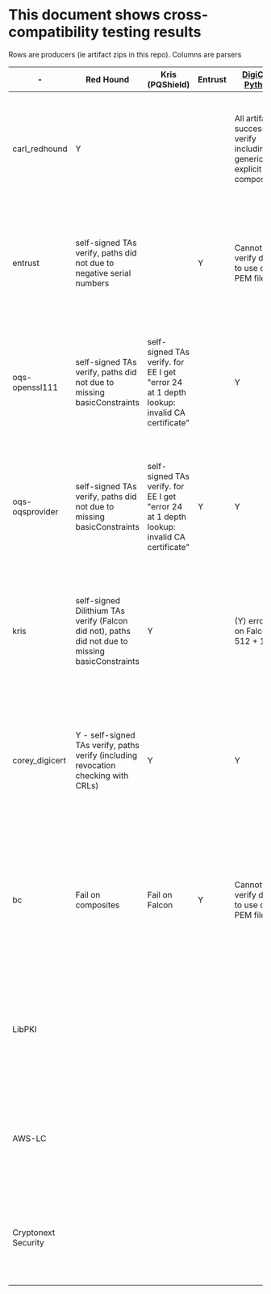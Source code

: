 # This document shows cross-compatibility testing results

Rows are producers (ie artifact zips in this repo).
Columns are parsers


| -               | Red Hound                                                                                        | Kris (PQShield)                                                                           | Entrust | [DigiCert Python](https://github.com/cbonnell/snakefoot)                             | Openssl-OQS                                                                           | BouncyCastle | [LibPKI](https://www.openca.org/projects/libpki) | AWS-LC | Cryptonext Security | botan |
| --------------- | ------------------------------------------------------------------------------------------------ | ----------------------------------------------------------------------------------------- | ------- | ------------------------------------------------------------------------------------ | ------------------------------------------------------------------------------------- | ------------ | ------ | ------------ | -------- | -------- |
| carl_redhound   | Y                                                                                                |                                                                                           |         | All artifacts successfully verify including generic and explicit composite           | "Could not read cert etc. of certificate file from ca/ca.pem" and dilithiumAES errors |              |        |              | Pure-PQC: OK (except Falcon due to variable sig size), Generic-Composite: OK, Catalyst: Not Available | PQC: OK (only Dilithium available), Generic-Composite: FAIL (ICAs implemented), Catalyst: Not Available |
| entrust         | self-signed TAs verify, paths did not due to negative serial numbers                             |                                                                                           | Y       | Cannot verify due to use of PEM files                                                | Y                                                                                     |              |        |              | Pure-PQC: OK (except Falcon due to variable sig size), Generic-Composite: OK, Catalyst: Not Available | PQC: FAIL Signature Error (only Dilithium available), Generic-Composite: FAIL (ICAs implemented), Catalyst: Not Available |
| oqs-openssl111  | self-signed TAs verify, paths did not due to missing basicConstraints                            | self-signed TAs verify. for EE I get "error 24 at 1 depth lookup: invalid CA certificate" |         | Y                                                                                    | Y                                                                                     | TBD          |         |              | Pure-PQC: OK (except Falcon due to variable sig size), Generic-Composite: Not Available, Catalyst: Not Available | PQC: FAIL (CA key usage) (only Dilithium available), Generic-Composite: FAIL (ICAs implemented), Catalyst: Not Available |
| oqs-oqsprovider | self-signed TAs verify, paths did not due to missing basicConstraints                            | self-signed TAs verify. for EE I get "error 24 at 1 depth lookup: invalid CA certificate" | Y       | Y                                                                                    | Y                                                                                     | TBD          |         |              | Pure-PQC: OK (except Falcon due to variable sig size), Generic-Composite: Not Available, Catalyst: Not Available | PQC: FAIL (CA key usage) (only Dilithium available), Generic-Composite: FAIL (ICAs implemented), Catalyst: Not Available |
| kris            | self-signed Dilithium TAs verify (Falcon did not), paths did not due to missing basicConstraints | Y                                                                                         |         | (Y) errors on Falcon 512 + 1024                                                      | "error 20 at 0 depth lookup: unable to get local issuer certificate"                  |              |        |              | Pure-PQC: OK (except Falcon due to variable sig size), Generic-Composite: Not Available, Catalyst: Not Available | PQC: FAIL (Cert expired) (only Dilithium available), Generic-Composite: FAIL (ICAs implemented), Catalyst: Not Available |
| corey_digicert  | Y - self-signed TAs verify, paths verify (including revocation checking with CRLs)               | Y                                                                                         |         | Y                                                                                    | (Y) errors on dilithium3+5                                                            |              |        |              | Pure-PQC: OK (except Falcon due to variable sig size), Generic-Composite: OK, Catalyst: KO (Issue on PQC signature verification) | PQC: OK (only Dilithium available), Generic-Composite: FAIL (ICAs implemented), Catalyst: Not Available |
| bc              | Fail on composites                                                                               | Fail on Falcon                                                                            | Y       | Cannot verify due to use of PEM files                                                | Y                                                                                     |              |        |              | Pure-PQC: OK (except Falcon due to variable sig size), Generic-Composite: Not Available Yet, Catalyst: Not Available Yet | PQC: OK (Cert expired) (only Dilithium available), Generic-Composite: FAIL (ICAs implemented), Catalyst: Not Available |
| LibPKI              |                                                                                                  |                                                                                            |         |                                                                                       |                                                                                       |              |  Y      |              | Pure-PQC: Not Available, Generic-Composite: Not Available, Catalyst: Not Available | PQC: FAIL (Unexpected PEM label) (only Dilithium available), Generic-Composite: FAIL (ICAs implemented), Catalyst: Not Available |
| AWS-LC              |                                                                                                  |                                                                                           |         |                                                                                       |                                                                                       |              |         | Y            | Pure-PQC: Not Available, Generic-Composite: Not Available, Catalyst: Not Available | ? |
| Cryptonext  Security |   |   |   |   |   |    |    |   | Y | PQC: OK (only Dilithium available), Generic-Composite: FAIL (ICAs implemented), Catalyst: Not Available |
